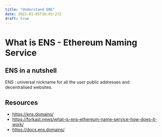 ```yaml
---
title: "Understand ENS"
date: 2022-01-05T16:03:27Z
draft: true
---
```

# What is ENS - Ethereum Naming Service
## ENS in a nutshell
ENS : universal nickname for all the user public addresses and decentralised websites.

## Resources
- https://ens.domains/
- https://forkast.news/what-is-ens-ethereum-name-service-how-does-it-work/
- https://docs.ens.domains/